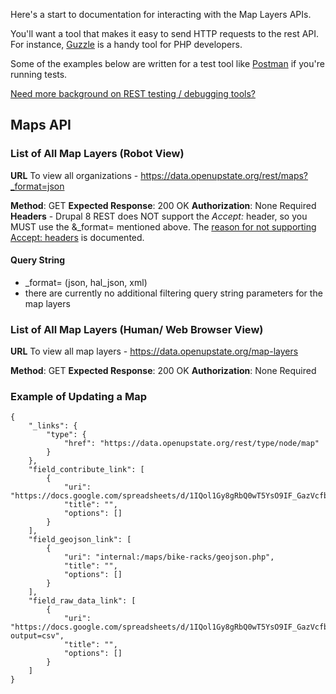 Here's a start to documentation for interacting with the Map Layers APIs.

You'll want a tool that makes it easy to send HTTP requests to the rest API. For instance, [Guzzle](http://docs.guzzlephp.org/en/stable/) is a handy tool for PHP developers.

Some of the examples below are written for a test tool like [Postman](https://chrome.google.com/webstore/detail/postman/fhbjgbiflinjbdggehcddcbncdddomop?hl=en) if you're running tests.

[Need more background on REST testing / debugging tools?]([https://github.com/hackgvl/events-api/issues/15#issuecomment-74209821](https://github.com/hackgvl/OpenData/issues/15#issuecomment-74209821))

## Maps API

### List of All Map Layers (Robot View)

**URL**
To view all organizations - https://data.openupstate.org/rest/maps?_format=json

**Method**: GET
**Expected Response**: 200 OK
**Authorization**: None Required
**Headers** - Drupal 8 REST does NOT support the _Accept:_ header, so you MUST use the &_format= mentioned above.  The [reason for not supporting Accept: headers](https://www.drupal.org/node/2501221) is documented. 

#### Query String

- _format= (json, hal_json, xml)
- there are currently no additional filtering query string parameters for the map layers

### List of All Map Layers (Human/ Web Browser View)

**URL**
To view all map layers - https://data.openupstate.org/map-layers

**Method**: GET
**Expected Response**: 200 OK
**Authorization**: None Required


### Example of Updating a Map
```
{
    "_links": {
        "type": {
            "href": "https://data.openupstate.org/rest/type/node/map"
        }
    },
    "field_contribute_link": [
        {
            "uri": "https://docs.google.com/spreadsheets/d/1IQol1Gy8gRbQ0wT5YsO9IF_GazVcfbTx828zT9SvGwI/edit#gid=0",
            "title": "",
            "options": []
        }
    ],
    "field_geojson_link": [
        {
            "uri": "internal:/maps/bike-racks/geojson.php",
            "title": "",
            "options": []
        }
    ],
    "field_raw_data_link": [
        {
            "uri": "https://docs.google.com/spreadsheets/d/1IQol1Gy8gRbQ0wT5YsO9IF_GazVcfbTx828zT9SvGwI/pub?output=csv",
            "title": "",
            "options": []
        }
    ]
}
```
